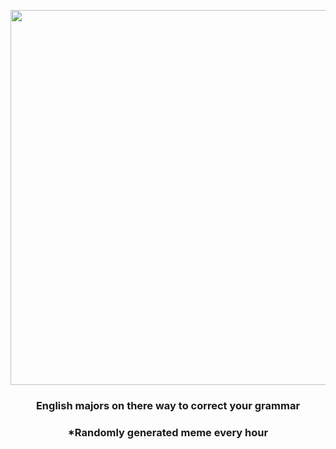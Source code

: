 <p align="center">
        <img src="https://i.redd.it/lta3m8r9z3h91.gif" width="600" height="600">
        </p>
        <h3 align="center">English majors on there way to correct your grammar</h3>
        <h3 align="center">*Randomly generated meme every hour</h3>
    